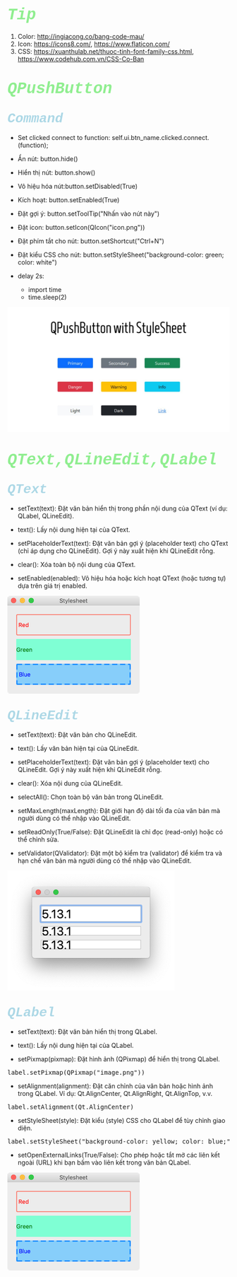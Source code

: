 <style>
r { color: Red }
o { color: Orange }
g { color: lightgreen }
</style>
#  <span style="font-family: Courier new; font-size: 36px; color: lightgreen;">*Tip*</span>
1) Color: http://ingiacong.co/bang-code-mau/
2) Icon: https://icons8.com/, https://www.flaticon.com/
3) CSS: https://xuanthulab.net/thuoc-tinh-font-family-css.html, https://www.codehub.com.vn/CSS-Co-Ban
# <span style="font-family: Courier new; font-size: 36px; color: lightgreen;"> *QPushButton*</span>
##  <span style="font-family: Courier new; font-size: 30px; color: lightblue;"> *Command* </span>	 
+ Set clicked connect to function: self.ui.btn_name.clicked.connect.(function);
+ Ẩn nút: button.hide()
+ Hiển thị nút: button.show()

+ Vô hiệu hóa nút:button.setDisabled(True)

+ Kích hoạt: button.setEnabled(True)
+ Đặt gợi ý: button.setToolTip("Nhấn vào nút này")
+ Đặt icon: button.setIcon(QIcon("icon.png"))
+ Đặt phím tắt cho nút: button.setShortcut("Ctrl+N")
+ Đặt kiểu CSS cho nút: button.setStyleSheet("background-color: green; color: white")
+ delay 2s:
    - import time
    - time.sleep(2)

![markdown](button.jpg)
# <span style="font-family: Courier new; font-size: 36px; color: lightgreen;">*QText,QLineEdit,QLabel*</span>
##  <span style="font-family: Courier new; font-size: 30px; color: lightblue;"> *QText*</span>	 
+ setText(text): Đặt văn bản hiển thị trong phần nội dung của QText (ví dụ: QLabel, QLineEdit).

+ text(): Lấy nội dung hiện tại của QText.

+ setPlaceholderText(text): Đặt văn bản gợi ý (placeholder text) cho QText (chỉ áp dụng cho QLineEdit). Gợi ý này xuất hiện khi QLineEdit rỗng.

+ clear(): Xóa toàn bộ nội dung của QText.

+ setEnabled(enabled): Vô hiệu hóa hoặc kích hoạt QText (hoặc tương tự) dựa trên giá trị enabled.

![markdown](label.png)
## <span style="font-family: Courier new; font-size: 30px; color: lightblue;">*QLineEdit*</span>	 
+ setText(text): Đặt văn bản cho QLineEdit.

+ text(): Lấy văn bản hiện tại của QLineEdit.

+ setPlaceholderText(text): Đặt văn bản gợi ý (placeholder text) cho QLineEdit. Gợi ý này xuất hiện khi QLineEdit rỗng.

+ clear(): Xóa nội dung của QLineEdit.

+ selectAll(): Chọn toàn bộ văn bản trong QLineEdit.

+ setMaxLength(maxLength): Đặt giới hạn độ dài tối đa của văn bản mà người dùng có thể nhập vào QLineEdit.

+ setReadOnly(True/False): Đặt QLineEdit là chỉ đọc (read-only) hoặc có thể chỉnh sửa.

+ setValidator(QValidator): Đặt một bộ kiểm tra (validator) để kiểm tra và hạn chế văn bản mà người dùng có thể nhập vào QLineEdit.

![markdown](lineedit.png)
## <span style="font-family: Courier new; font-size: 30px; color: lightblue;">*QLabel*</span>
+ setText(text): Đặt văn bản hiển thị trong QLabel.

+ text(): Lấy nội dung hiện tại của QLabel.

+ setPixmap(pixmap): Đặt hình ảnh (QPixmap) để hiển thị trong QLabel.
<pre>
label.setPixmap(QPixmap("image.png"))
</pre>

+ setAlignment(alignment): Đặt căn chỉnh của văn bản hoặc hình ảnh trong QLabel. Ví dụ: Qt.AlignCenter, Qt.AlignRight, Qt.AlignTop, v.v.
<pre>
label.setAlignment(Qt.AlignCenter)
</pre>

+ setStyleSheet(style): Đặt kiểu (style) CSS cho QLabel để tùy chỉnh giao diện.
<pre>
label.setStyleSheet("background-color: yellow; color: blue;")
</pre>

+ setOpenExternalLinks(True/False): Cho phép hoặc tắt mở các liên kết ngoài (URL) khi bạn bấm vào liên kết trong văn bản QLabel.

![markdown](label.png)